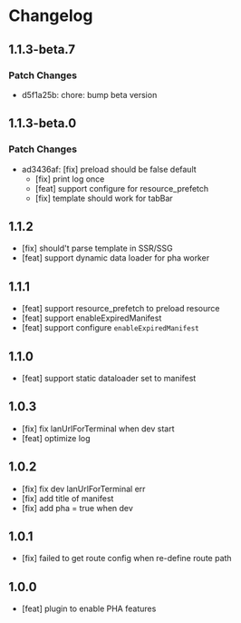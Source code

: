 # Changelog

## 1.1.3-beta.7

### Patch Changes

- d5f1a25b: chore: bump beta version

## 1.1.3-beta.0

### Patch Changes

- ad3436af: [fix] preload should be false default
  - [fix] print log once
  - [feat] support configure for resource_prefetch
  - [fix] template should work for tabBar


## 1.1.2

- [fix] should't parse template in SSR/SSG
- [feat] support dynamic data loader for pha worker

## 1.1.1

- [feat] support resource_prefetch to preload resource
- [feat] support enableExpiredManifest
- [feat] support configure `enableExpiredManifest`

## 1.1.0

- [feat] support static dataloader set to manifest

## 1.0.3

- [fix] fix lanUrlForTerminal when dev start
- [feat] optimize log

## 1.0.2

- [fix] fix dev lanUrlForTerminal err
- [fix] add title of manifest
- [fix] add pha = true when dev

## 1.0.1

- [fix] failed to get route config when re-define route path

## 1.0.0

- [feat] plugin to enable PHA features
